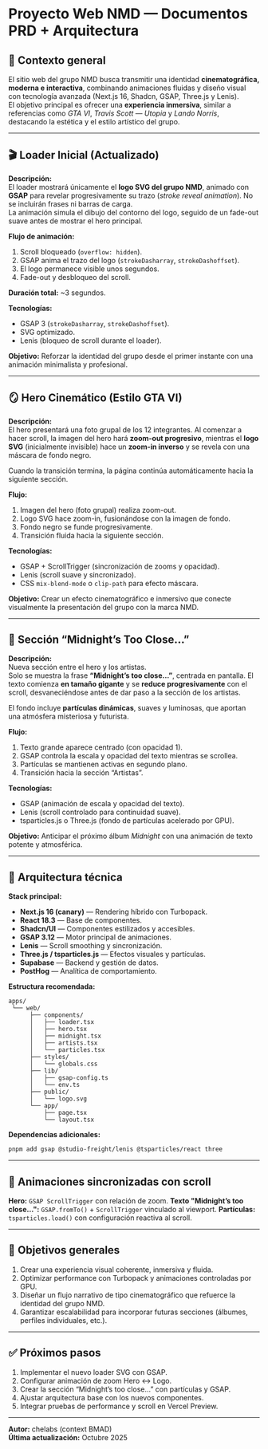# Proyecto Web NMD — Documentos PRD + Arquitectura

## 🧭 Contexto general
El sitio web del grupo NMD busca transmitir una identidad **cinematográfica, moderna e interactiva**, combinando animaciones fluidas y diseño visual con tecnología avanzada (Next.js 16, Shadcn, GSAP, Three.js y Lenis).  
El objetivo principal es ofrecer una **experiencia inmersiva**, similar a referencias como *GTA VI*, *Travis Scott — Utopia* y *Lando Norris*, destacando la estética y el estilo artístico del grupo.

---

## 🎬 Loader Inicial (Actualizado)

**Descripción:**  
El loader mostrará únicamente el **logo SVG del grupo NMD**, animado con **GSAP** para revelar progresivamente su trazo (*stroke reveal animation*). No se incluirán frases ni barras de carga.  
La animación simula el dibujo del contorno del logo, seguido de un fade-out suave antes de mostrar el hero principal.

**Flujo de animación:**
1. Scroll bloqueado (`overflow: hidden`).
2. GSAP anima el trazo del logo (`strokeDasharray`, `strokeDashoffset`).
3. El logo permanece visible unos segundos.
4. Fade-out y desbloqueo del scroll.

**Duración total:** ~3 segundos.

**Tecnologías:**
- GSAP 3 (`strokeDasharray`, `strokeDashoffset`).
- SVG optimizado.
- Lenis (bloqueo de scroll durante el loader).

**Objetivo:**
Reforzar la identidad del grupo desde el primer instante con una animación minimalista y profesional.

---

## 🪞 Hero Cinemático (Estilo GTA VI)

**Descripción:**  
El hero presentará una foto grupal de los 12 integrantes. Al comenzar a hacer scroll, la imagen del hero hará **zoom-out progresivo**, mientras el **logo SVG** (inicialmente invisible) hace un **zoom-in inverso** y se revela con una máscara de fondo negro.

Cuando la transición termina, la página continúa automáticamente hacia la siguiente sección.

**Flujo:**
1. Imagen del hero (foto grupal) realiza zoom-out.
2. Logo SVG hace zoom-in, fusionándose con la imagen de fondo.
3. Fondo negro se funde progresivamente.
4. Transición fluida hacia la siguiente sección.

**Tecnologías:**
- GSAP + ScrollTrigger (sincronización de zooms y opacidad).
- Lenis (scroll suave y sincronizado).
- CSS `mix-blend-mode` o `clip-path` para efecto máscara.

**Objetivo:**
Crear un efecto cinematográfico e inmersivo que conecte visualmente la presentación del grupo con la marca NMD.

---

## 🌌 Sección “Midnight’s Too Close…”

**Descripción:**  
Nueva sección entre el hero y los artistas.  
Solo se muestra la frase **“Midnight’s too close…”**, centrada en pantalla. El texto comienza **en tamaño gigante** y se **reduce progresivamente** con el scroll, desvaneciéndose antes de dar paso a la sección de los artistas.

El fondo incluye **partículas dinámicas**, suaves y luminosas, que aportan una atmósfera misteriosa y futurista.

**Flujo:**
1. Texto grande aparece centrado (con opacidad 1).
2. GSAP controla la escala y opacidad del texto mientras se scrollea.
3. Partículas se mantienen activas en segundo plano.
4. Transición hacia la sección “Artistas”.

**Tecnologías:**
- GSAP (animación de escala y opacidad del texto).
- Lenis (scroll controlado para continuidad suave).
- tsparticles.js o Three.js (fondo de partículas acelerado por GPU).

**Objetivo:**
Anticipar el próximo álbum *Midnight* con una animación de texto potente y atmosférica.

---

## 🧩 Arquitectura técnica

**Stack principal:**
- **Next.js 16 (canary)** — Rendering híbrido con Turbopack.
- **React 18.3** — Base de componentes.
- **Shadcn/UI** — Componentes estilizados y accesibles.
- **GSAP 3.12** — Motor principal de animaciones.
- **Lenis** — Scroll smoothing y sincronización.
- **Three.js / tsparticles.js** — Efectos visuales y partículas.
- **Supabase** — Backend y gestión de datos.
- **PostHog** — Analítica de comportamiento.

**Estructura recomendada:**
```
apps/
 └── web/
      ├── components/
      │   ├── loader.tsx
      │   ├── hero.tsx
      │   ├── midnight.tsx
      │   ├── artists.tsx
      │   └── particles.tsx
      ├── styles/
      │   └── globals.css
      ├── lib/
      │   ├── gsap-config.ts
      │   └── env.ts
      ├── public/
      │   └── logo.svg
      └── app/
          ├── page.tsx
          └── layout.tsx
```

**Dependencias adicionales:**
```bash
pnpm add gsap @studio-freight/lenis @tsparticles/react three
```

---

## 🧠 Animaciones sincronizadas con scroll

**Hero:** `GSAP ScrollTrigger` con relación de zoom.
**Texto "Midnight’s too close…":** `GSAP.fromTo()` + `ScrollTrigger` vinculado al viewport.
**Partículas:** `tsparticles.load()` con configuración reactiva al scroll.

---

## 🎯 Objetivos generales

1. Crear una experiencia visual coherente, inmersiva y fluida.
2. Optimizar performance con Turbopack y animaciones controladas por GPU.
3. Diseñar un flujo narrativo de tipo cinematográfico que refuerce la identidad del grupo NMD.
4. Garantizar escalabilidad para incorporar futuras secciones (álbumes, perfiles individuales, etc.).

---

## ✅ Próximos pasos

1. Implementar el nuevo loader SVG con GSAP.
2. Configurar animación de zoom Hero ↔ Logo.
3. Crear la sección “Midnight’s too close…” con partículas y GSAP.
4. Ajustar arquitectura base con los nuevos componentes.
5. Integrar pruebas de performance y scroll en Vercel Preview.

---

**Autor:** chelabs (context BMAD)  
**Última actualización:** Octubre 2025